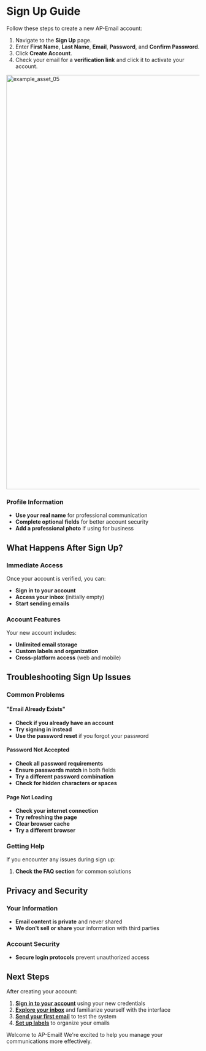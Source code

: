 # Sign Up Guide

Follow these steps to create a new AP-Email account:

1. Navigate to the **Sign Up** page.
2. Enter **First Name**, **Last Name**, **Email**, **Password**, and **Confirm Password**.
3. Click **Create Account**.
4. Check your email for a **verification link** and click it to activate your account.

<img width="1920" height="1080" alt="example_asset_05" src="https://github.com/user-attachments/assets/1e4c7289-6407-423f-a146-8659d9e92030" />

### Profile Information
- **Use your real name** for professional communication
- **Complete optional fields** for better account security
- **Add a professional photo** if using for business

## What Happens After Sign Up?

### Immediate Access
Once your account is verified, you can:
- **Sign in to your account**
- **Access your inbox** (initially empty)
- **Start sending emails**

### Account Features
Your new account includes:
- **Unlimited email storage**
- **Custom labels and organization**
- **Cross-platform access** (web and mobile)

## Troubleshooting Sign Up Issues

### Common Problems

#### "Email Already Exists"
- **Check if you already have an account**
- **Try signing in instead**
- **Use the password reset** if you forgot your password

#### Password Not Accepted
- **Check all password requirements**
- **Ensure passwords match** in both fields
- **Try a different password combination**
- **Check for hidden characters or spaces**

#### Page Not Loading
- **Check your internet connection**
- **Try refreshing the page**
- **Clear browser cache**
- **Try a different browser**

### Getting Help

If you encounter any issues during sign up:

1. **Check the FAQ section** for common solutions

## Privacy and Security

### Your Information
- **Email content is private** and never shared
- **We don't sell or share** your information with third parties

### Account Security
- **Secure login protocols** prevent unauthorized access

## Next Steps

After creating your account:

1. **[Sign in to your account](Sign_In.md)** using your new credentials
2. **[Explore your inbox](Inbox.md)** and familiarize yourself with the interface
3. **[Send your first email](Compose_Email.md)** to test the system
4. **[Set up labels](Labels.md)** to organize your emails

Welcome to AP-Email! We're excited to help you manage your communications more effectively.
